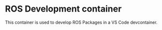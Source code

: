 # ROS Development container

This container is used to develop ROS Packages in a VS Code devcontainer.